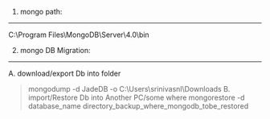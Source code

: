 1. mongo path:
-----------
C:\Program Files\MongoDB\Server\4.0\bin

2. mongo DB Migration:
----------------------
A. download/export Db into folder
 > mongodump -d JadeDB -o C:\Users\srinivasnl\Downloads
B. import/Restore Db into Another PC/some where
 > mongorestore -d database_name directory_backup_where_mongodb_tobe_restored

